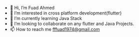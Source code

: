- 👋 Hi, I’m Fuad Ahmed
- 👀 I’m interested in cross platform development(flutter)
- 🌱 I’m currently learning Java Stack
- 💞️ I’m looking to collaborate on any flutter and Java Projects.
- 📫 How to reach me fffuad1974@gmail.com

<!---
fuad745/fuad745 is a ✨ special ✨ repository because its `README.md` (this file) appears on your GitHub profile.
You can click the Preview link to take a look at your changes.
--->

